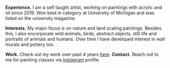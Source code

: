 **Experience.** I am a self taught artist, working on paintings with acrylic and oil since 2019.
Won best in category at University of Michigan and was listed on the university magazine.

**Interests.** My major focus is on nature and land scaling paintings. 
Besides this, I also encorporate wild animals, birds, abstract objects, still life and portraits of animals and humans. Over time I have developed interest in wall murals and pottery too.

**Work.** Check out my work over past 4 years [here]().
**Contact.** Reach out to me for painting classes via [Instagram](https://instagram.com/neeruartclass) profile.
